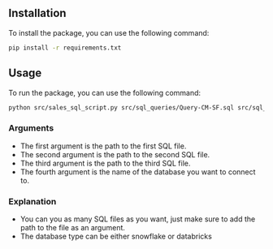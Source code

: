 ## Installation 

To install the package, you can use the following command:

```bash
pip install -r requirements.txt
```

## Usage

To run the package, you can use the following command:

```bash
python src/sales_sql_script.py src/sql_queries/Query-CM-SF.sql src/sql_queries/Query-SF-Array.sql src/sql_queries/Query-10-PL-SQL.sql src/sql_queries/Script-12.sql src/sql_queries/Query1_Complex.sql src/sql_queries/SQL_DBT.sql snowflake
```

### Arguments
- The first argument is the path to the first SQL file.
- The second argument is the path to the second SQL file.
- The third argument is the path to the third SQL file.
- The fourth argument is the name of the database you want to connect to.

### Explanation
* You can you as many SQL files as you want, just make sure to add the path to the file as an argument.
* The database type can be either snowflake or databricks

